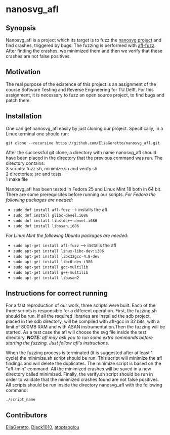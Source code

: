 nanosvg_afl
===========
Synopsis
--------
Nanosvg_afl is a project which its target is to fuzz the [nanosvg project](https://github.com/memononen/nanosvg) and find crashes, triggered by bugs. The fuzzing is performed with [afl-fuzz](http://lcamtuf.coredump.cx/afl). After finding the crashes, we minimized them and then we verify that these crashes are not false positives.

Motivation
----------

The real purpose of the existence of this project is an assignment of the course Software Testing and Reverse Engineering for TU Delft. For this assignment, it is necessary to fuzz an open source project, to find bugs and patch them.

Installation
------------

One can get nanosvg_afl easily by just cloning our project. Specifically, in a Linux terminal one should run: 

`git clone --recursive https://github.com/EliaGeretto/nanosvg_afl.git`

After the successful git clone, a directory with name nanosvg_afl should have been placed in the directory that the previous command was run. The directory contains:  
3 scripts: fuzz.sh, minimize.sh and verify.sh  
2 directories: src and tests  
1 make file  

Nanosvg_afl has been tested in Fedora 25 and Linux Mint 18 both in 64 bit. There are some prerequisites before running our scripts. 
_For Fedora the following packages are needed:_ 

* `sudo dnf install afl-fuzz` --> installs the afl 
* `sudo dnf install glibc-devel.i686` 
* `sudo dnf install libstdc++-devel.i686` 
* `sudo dnf install libasan.i686` 

_For Linux Mint the following Ubuntu packages are needed:_ 

* `sudo apt-get install afl-fuzz` --> installs the afl 
* `sudo apt-get install linux-libc-dev:i386` 
* `sudo apt-get install libx32gcc-4.8-dev` 
* `sudo apt-get install libc6-dev-i386` 
* `sudo apt-get install gcc-multilib` 
* `sudo apt-get install g++-multilib` 
* `sudo apt-get install libasan2`

Instructions for correct running
--------------------------------

For a fast reproduction of our work, three scripts were built. Each of the three scripts is responsible for a different operation. First, the fuzzing.sh should be run. If all the required libraries are installed the sdb project, placed in the sdb directory, will be compiled with afl-gcc in 32 bits, with a limit of 800MB RAM and with ASAN instrumentation.Then the fuzzing will be started. As a test case the afl will choose the svg file inside the test directory. _**NOTE:** afl may ask you to run some extra commands before starting the fuzzing. Just follow afl's instructions._

When the fuzzing process is terminated (it is suggested after at least 1 cycle) the minimize.sh script should be run. This script will minimize the afl findings and will delete the duplicates. The minimize script is based on the "afl-tmin" command. All the minimized crashes will be saved in a new directory called minimized. Finally, the verify.sh script should be run in order to validate that the minimized crashes found are not false positives. 
All scripts should be run inside the directory nanosvg_afl with the following command:

`./script_name`

Contributors
------------

[EliaGeretto](https://github.com/EliaGeretto), [Djack1010](https://github.com/Djack1010), [atoptsoglou](https://github.com/atoptsoglou)
